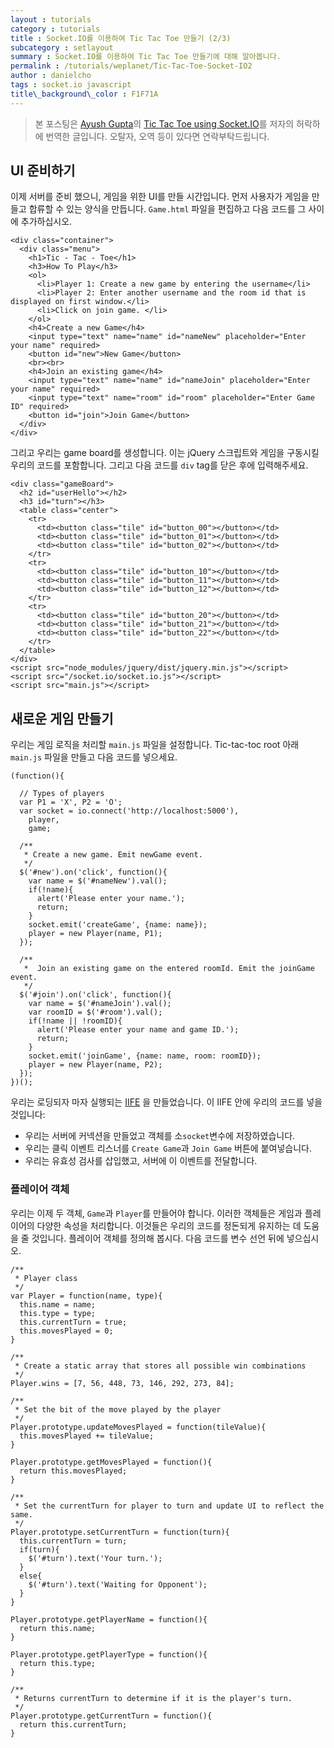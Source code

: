 ```yaml
---
layout : tutorials
category : tutorials
title : Socket.IO를 이용하여 Tic Tac Toe 만들기 (2/3)
subcategory : setlayout
summary : Socket.IO를 이용하여 Tic Tac Toe 만들기에 대해 알아봅니다.
permalink : /tutorials/weplanet/Tic-Tac-Toe-Socket-IO2
author : danielcho
tags : socket.io javascript
title\_background\_color : F1F71A
---
```




> 본 포스팅은 [Ayush Gupta](https://ayushgp.github.io/)의 [Tic Tac Toe using Socket.IO](https://ayushgp.github.io/Tic-Tac-Toe-Socket-IO/)를 저자의 허락하에 번역한 글입니다. 오탈자, 오역 등이 있다면 연락부탁드립니다.

  




## UI 준비하기 

이제 서버를 준비 했으니, 게임을 위한 UI를 만들 시간입니다. 먼저 사용자가 게임을 만들고 합류할 수 있는 양식을 만듭니다. `Game.html` 파일을 편집하고 다음 코드를 그 사이에 추가하십시오.

```
<div class="container">
  <div class="menu">
    <h1>Tic - Tac - Toe</h1>
    <h3>How To Play</h3>
    <ol>
      <li>Player 1: Create a new game by entering the username</li>
      <li>Player 2: Enter another username and the room id that is displayed on first window.</li>
      <li>Click on join game. </li>
    </ol>
    <h4>Create a new Game</h4>
    <input type="text" name="name" id="nameNew" placeholder="Enter your name" required>
    <button id="new">New Game</button>
    <br><br>
    <h4>Join an existing game</h4>
    <input type="text" name="name" id="nameJoin" placeholder="Enter your name" required>
    <input type="text" name="room" id="room" placeholder="Enter Game ID" required>
    <button id="join">Join Game</button>
  </div>
</div>

```



그리고 우리는 game board를 생성합니다. 이는 jQuery 스크립트와 게임을 구동시킬 우리의 코드를 포함합니다. 그리고 다음 코드를  `div` tag를 닫은 후에 입력해주세요.

```
<div class="gameBoard">
  <h2 id="userHello"></h2>
  <h3 id="turn"></h3>
  <table class="center">
    <tr>
      <td><button class="tile" id="button_00"></button></td>
      <td><button class="tile" id="button_01"></button></td>
      <td><button class="tile" id="button_02"></button></td>
    </tr>
    <tr>
      <td><button class="tile" id="button_10"></button></td>
      <td><button class="tile" id="button_11"></button></td>
      <td><button class="tile" id="button_12"></button></td>
    </tr>
    <tr>
      <td><button class="tile" id="button_20"></button></td>
      <td><button class="tile" id="button_21"></button></td>
      <td><button class="tile" id="button_22"></button></td>
    </tr>
  </table>
</div>
<script src="node_modules/jquery/dist/jquery.min.js"></script>
<script src="/socket.io/socket.io.js"></script>
<script src="main.js"></script>	

```



## 새로운 게임 만들기 

우리는 게임 로직을 처리할 `main.js` 파일을 설정합니다. Tic-tac-toc root 아래 `main.js` 파일을 만들고 다음 코드를 넣으세요. 

```
(function(){

  // Types of players
  var P1 = 'X', P2 = 'O';
  var socket = io.connect('http://localhost:5000'),
    player,
    game;

  /**
   * Create a new game. Emit newGame event.
   */
  $('#new').on('click', function(){
    var name = $('#nameNew').val();
    if(!name){
      alert('Please enter your name.');
      return;
    }
    socket.emit('createGame', {name: name});
    player = new Player(name, P1);
  });

  /** 
   *  Join an existing game on the entered roomId. Emit the joinGame event.
   */ 
  $('#join').on('click', function(){
    var name = $('#nameJoin').val();
    var roomID = $('#room').val();
    if(!name || !roomID){
      alert('Please enter your name and game ID.');
      return;
    }
    socket.emit('joinGame', {name: name, room: roomID});
    player = new Player(name, P2);
  });
})();

```

우리는 로딩되자 마자 실행되는 [IIFE](https://en.wikipedia.org/wiki/Immediately-invoked_function_expression) 을 만들었습니다. 이 IIFE 안에 우리의 코드를 넣을 것입니다:

- 우리는 서버에 커넥션을 만들었고 객체를 소`socket`변수에 저장하였습니다.
- 우리는 클릭 이벤트 리스너를 `Create Game`과 `Join Game` 버튼에 붙여넣습니다.
- 우리는 유효성 검사를 삽입했고, 서버에 이 이벤트를 전달합니다.





### 플레이어 객체

우리는 이제 두 객체, `Game`과 `Player`를 만들어야 합니다. 이러한 객체들은 게임과 플레이어의 다양한 속성을 처리합니다. 이것들은 우리의 코드를 정돈되게 유지하는 데 도움을 줄 것입니다. 플레이어 객체를 정의해 봅시다. 다음 코드를 변수 선언 뒤에 넣으십시오.

```
/**
 * Player class
 */
var Player = function(name, type){
  this.name = name;
  this.type = type;
  this.currentTurn = true;
  this.movesPlayed = 0;
}

/**
 * Create a static array that stores all possible win combinations
 */
Player.wins = [7, 56, 448, 73, 146, 292, 273, 84];

/**
 * Set the bit of the move played by the player
 */
Player.prototype.updateMovesPlayed = function(tileValue){
  this.movesPlayed += tileValue;
}

Player.prototype.getMovesPlayed = function(){
  return this.movesPlayed;
}

/**
 * Set the currentTurn for player to turn and update UI to reflect the same.
 */
Player.prototype.setCurrentTurn = function(turn){
  this.currentTurn = turn;
  if(turn){
    $('#turn').text('Your turn.');
  }
  else{
    $('#turn').text('Waiting for Opponent');
  }
}

Player.prototype.getPlayerName = function(){
  return this.name;
}

Player.prototype.getPlayerType = function(){
  return this.type;
}

/**
 * Returns currentTurn to determine if it is the player's turn.
 */
Player.prototype.getCurrentTurn = function(){
  return this.currentTurn;
}

```


